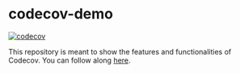 # codecov-demo
[![codecov](https://codecov.io/gh/kaseris/codecov-demo/graph/badge.svg?token=KVYMCAOG22)](https://codecov.io/gh/kaseris/codecov-demo)

This repository is meant to show the features and functionalities of Codecov. You can follow along [here](https://docs.codecov.com/docs/codecov-tutorial).
